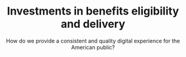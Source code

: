 ---
title: Investments in benefits eligibility and delivery
subtitle: How do we provide a consistent and quality digital experience for the American public?
description: Digital websites and applications have an obligation to the American people to provide useful and usable information to help them find the information they need. However, like most other digital ecosystems, those of the federal government emerged from agency silos. To ensure a consistent, usable, accessible federal digital experience, a new foundation needs to be built.
excerpt: |-
 Digital websites and applications have an obligation to the American people to provide useful and usable information to help them find the information they need. However, like most other digital ecosystems, those of the federal government emerged from agency silos. To ensure a consistent, usable, accessible federal digital experience, a new foundation needs to be built.
template: "4"
image-url: "/assets/images/public-service-icon.png"
footer: we-started-as-an-idea-too

intro: |-
  Digital websites and applications have an obligation to the American people to provide useful and usable information to help them find the information they need. However, like most other digital ecosystems, those of the federal government emerged from agency silos. To ensure a consistent, usable, accessible federal digital experience, a new foundation needs to be built.

outro: |-
  10x has been working to create a consistent foundation for many years, and has built many of the technologies and guidance that are now relied upon across the federal space to ensure that newly built (or re-built!) sites and applications are optimized for the public. Key tools, founded by 10x, allow agencies to build sites with confidence, and 10x continues to work in this area, finding new ways to help designers and developers move quickly and confidently.

list-of-projects-section:
  title: "Check out some of our projects designed to create high-quality digital experiences for the American public:"
  projects: 
    - subtitle: Code.gov
      text: Open source code is a great way to save money and time by reusing code that has already been developed and tested. 10x created code.gov to help agency partners and developers find and use open source code.
      linkText: See Code.gov
      link_url: https://r.search.yahoo.com/_ylt=AwrFYpVsXKRkiZsKyHFXNyoA;_ylu=Y29sbwNiZjEEcG9zAzEEdnRpZANDQVEyNTUyM0NPXzEEc2VjA3Ny/RV=2/RE=1688521965/RO=10/RU=https%3a%2f%2fcode.gov%2f/RK=2/RS=HJw6RGza0jYpYIAQkWWH6uJMBFg-
    - subtitle: De-risking government technology
      text: Tech failures are frequently in the news, but they aren’t inevitable. 10x developed De-Risking Guides (one for federal audiences and one for state), to provide actionable guidance on the realities of development and how to deliver successful custom tech.
      linkText: See De-Risking Guides
      link_url: https://derisking-guide.18f.gov/
    - subtitle: Federalist
      subtitle2: (now cloud.gov Pages)
      text: It is really inefficient for each federal agency to have to figure out how to host secure websites. 10x built Federalist (now cloud.gov Pages) to allow agencies to quickly launch attractive, secure, and accessible public websites.
      linkText: See cloud.gov Pages
      link_url: https://pages.cloud.gov/
    - subtitle: Low-code/no-code
      text: Inexpensive and marketed as easy-to-use, low-code/no-code (LC/NC) tools are attractive to many agencies. 10x looked at the LC/NC ecosystem and what type of guidance might be needed for agencies to make good decisions about whether LC/NC is right for them.
    - subtitle: Paperwork Reduction Act compliance
      text: The Paperwork Reduction Act (1995) governs how federal agencies collect information from the American people. 10x developed a website on PRA with guidance on how to navigate the process of getting clearance to interact with the American public.
      linkText: See Paperwork Reduction Act guidance
      link_url: https://pra.digital.gov/
    - subtitle: Site Scanner
      text: Federal websites are a key way the American people interact with the government, and ensuring those websites are optimized is important to ensuring this experience is successful. 10x designed and built a scanning service to provide real-time intelligence on website performance.
    - subtitle: U.S. Web Design System
      text: Well-designed and accessible websites are the foundation of good digital communication. 10x designed and built the U.S. Web Design System (USWDS), which provides reusable components, templates, patterns, and tokens, along with guidance to ensure websites are usable and accessible across the federal space.
      linkText: See USWDS
      link_url: https://designsystem.digital.gov/

find-out-more-section:
  title: "Find out more:"
  links:
    - linkText: "Real-world accessibility: What’s it like to be blind and use the web in 2023"
      link_url: https://www.youtube.com/watch?v=SG6Bbv-uKeg
      date: June 2, 2023
      text: A recording from the May 2023 USWDS monthly call featuring Eric Yarberry of the World Services for the Blind.
    - linkText: USWDS’s Inclusive Design Patterns
      link_url: https://designsystem.digital.gov/together/
      date: 2023
      text: USWDS continues to grow, and has recently included design patterns meant to ensure an equitable and inclusive experience.
    - linkText: Introducing a guide to the Paperwork Reduction Act
      link_url: https://digital.gov/2019/06/18/introducing-a-guide-paperwork-reduction-act/
      date: June 18, 2019
      text: An overview of the launch of the pra.digital.gov and context for why the guidance is important.
    - linkText: Happy 3rd birthday, Code.gov! What we’ve learned three years in
      link_url: https://digital.gov/event/2019/11/07/happy-3rd-birthday-codegov-what-weve-learned-three-years-in/
      date: November 7, 2019
      text: Video of what the Code.gov team has learned in the three years during which they’ve grown from 45 code projects to more than 6,000.
---